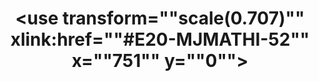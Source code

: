 ---
layout: post
title:  <use transform=""scale(0.707)"" xlink:href=""#E20-MJMATHI-52"" x=""751"" y=""0""></use> 
tags: [lua文章]
categories: [lua文章]
---